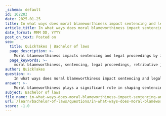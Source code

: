 ```yaml
---
_schema: default
id: 162203
date: 2025-01-25
title: In what ways does moral blameworthiness impact sentencing and legal proceedings?
article_title: In what ways does moral blameworthiness impact sentencing and legal proceedings?
date_format: MMM DD, YYYY
post_on_text: Posted on
seo:
  title: QuickTakes | Bachelor of laws
  page_description: >-
    Moral blameworthiness impacts sentencing and legal proceedings by influencing accountability, proportionality of punishment, and ethical considerations within the justice system.
  page_keywords: >-
    moral blameworthiness, sentencing, legal proceedings, retributive justice, moral desert, accountability, proportionality, mitigating factors, aggravating factors, community impact, social cohesion, wrongful convictions, rehabilitation, moral reasoning, ethical decision-making
author: QuickTakes
question: >-
    In what ways does moral blameworthiness impact sentencing and legal proceedings?
answer: >-
    Moral blameworthiness plays a significant role in shaping sentencing and legal proceedings within the criminal justice system. Here are several key ways in which it impacts these areas:\n\n1. **Retributive Justice**: The concept of moral desert is central to retributive justice, which asserts that individuals who commit wrongful acts deserve punishment that is proportionate to their actions. This principle emphasizes accountability, suggesting that the severity of the punishment should reflect the gravity of the offense. Therefore, moral blameworthiness directly influences the length and type of sentence imposed on an offender, as judges consider the moral implications of the crime committed.\n\n2. **Proportionality of Punishment**: Moral blameworthiness necessitates a careful evaluation of the circumstances surrounding each case. For instance, a defendant's intent, motive, and the nature of their actions are assessed to determine their level of moral culpability. This assessment ensures that the punishment is not only just but also equitable, aligning with the principle of proportionality. A more morally blameworthy individual may receive a harsher sentence compared to someone whose actions were less culpable.\n\n3. **Mitigating and Aggravating Factors**: In legal proceedings, moral blameworthiness can be influenced by various factors that either mitigate or aggravate the perceived culpability of the offender. For example, a defendant's background, mental health status, or circumstances leading to the crime may be considered as mitigating factors that could lead to a lighter sentence. Conversely, prior criminal history or the heinous nature of the crime may serve as aggravating factors, resulting in a more severe punishment.\n\n4. **Impact on Community and Social Cohesion**: The moral implications of sentencing extend beyond the individual to the community at large. When the justice system prioritizes moral blameworthiness, it can foster a sense of fairness and accountability within the community. This, in turn, can enhance social cohesion and trust in legal institutions, as the public perceives that justice is being served in a morally sound manner.\n\n5. **Avoidance of Miscarriages of Justice**: The moral imperative to avoid wrongful convictions is paramount in ensuring that the justice system operates fairly. Punishing an innocent person not only violates moral principles but also undermines the foundational tenet of moral desert. This concern necessitates rigorous examination of criminal investigation processes, evidence handling, and trial procedures to ensure that justice is served accurately and fairly.\n\n6. **Rehabilitation and Moral Reasoning**: Programs that promote moral reasoning and ethical decision-making can enhance the effectiveness of the justice system. By encouraging offenders to reflect on the consequences of their actions and develop empathy for their victims, these programs can contribute to personal rehabilitation and reduce recidivism. This approach aligns with the broader goal of fostering a more just society, where moral values are internalized and respected.\n\nIn conclusion, moral blameworthiness significantly impacts sentencing and legal proceedings by shaping the principles of accountability, proportionality, and fairness within the justice system. It influences how offenders are perceived, the severity of their punishments, and the overall integrity of the legal process.
subject: Bachelor of laws
file_name: in-what-ways-does-moral-blameworthiness-impact-sentencing-and-legal-proceedings.md
url: /learn/bachelor-of-laws/questions/in-what-ways-does-moral-blameworthiness-impact-sentencing-and-legal-proceedings
score: -1.0
---
```


&nbsp;
